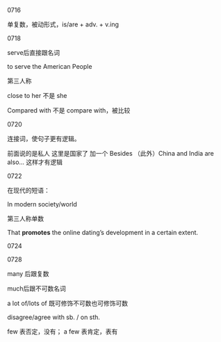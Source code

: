 0716

单复数，被动形式，is/are + adv. +  v.ing



0718

serve后直接跟名词

to serve the American People



第三人称

close to her 不是 she



Compared with  不是 compare with，被比较



0720

连接词，使句子更有逻辑。

前面说的是私人 这里是国家了 加一个 Besides （此外）China and India are also... 这样才有逻辑





0722

在现代的短语：

In modern society/world  



第三人称单数 

That **promotes** the online dating’s development in a certain extent.



0724





0728



many 后跟复数

much后跟不可数名词

a lot of/lots of 既可修饰不可数也可修饰可数

disagree/agree with sb. / on sth.

few 表否定，没有； a few 表肯定，表有